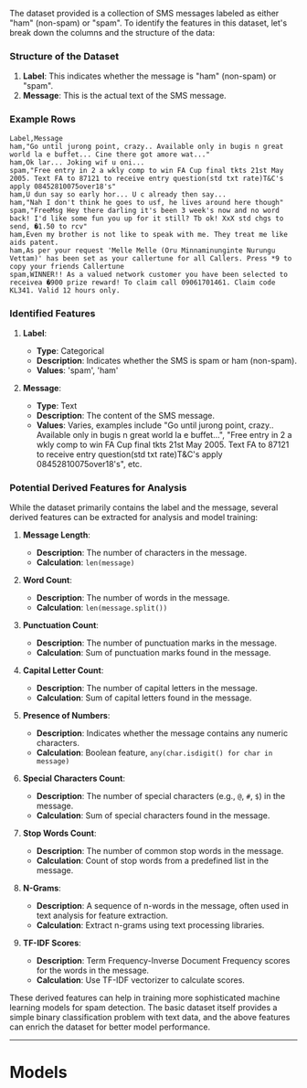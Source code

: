 The dataset provided is a collection of SMS messages labeled as either "ham" (non-spam) or "spam". To identify the features in this dataset, let's break down the columns and the structure of the data:

### Structure of the Dataset

1. **Label**: This indicates whether the message is "ham" (non-spam) or "spam".
2. **Message**: This is the actual text of the SMS message.

### Example Rows

```plaintext
Label,Message
ham,"Go until jurong point, crazy.. Available only in bugis n great world la e buffet... Cine there got amore wat..."
ham,Ok lar... Joking wif u oni...
spam,"Free entry in 2 a wkly comp to win FA Cup final tkts 21st May 2005. Text FA to 87121 to receive entry question(std txt rate)T&C's apply 08452810075over18's"
ham,U dun say so early hor... U c already then say...
ham,"Nah I don't think he goes to usf, he lives around here though"
spam,"FreeMsg Hey there darling it's been 3 week's now and no word back! I'd like some fun you up for it still? Tb ok! XxX std chgs to send, �1.50 to rcv"
ham,Even my brother is not like to speak with me. They treat me like aids patent.
ham,As per your request 'Melle Melle (Oru Minnaminunginte Nurungu Vettam)' has been set as your callertune for all Callers. Press *9 to copy your friends Callertune
spam,WINNER!! As a valued network customer you have been selected to receivea �900 prize reward! To claim call 09061701461. Claim code KL341. Valid 12 hours only.
```

### Identified Features

1. **Label**:
   - **Type**: Categorical
   - **Description**: Indicates whether the SMS is spam or ham (non-spam).
   - **Values**: 'spam', 'ham'

2. **Message**:
   - **Type**: Text
   - **Description**: The content of the SMS message.
   - **Values**: Varies, examples include "Go until jurong point, crazy.. Available only in bugis n great world la e buffet...", "Free entry in 2 a wkly comp to win FA Cup final tkts 21st May 2005. Text FA to 87121 to receive entry question(std txt rate)T&C's apply 08452810075over18's", etc.

### Potential Derived Features for Analysis

While the dataset primarily contains the label and the message, several derived features can be extracted for analysis and model training:

1. **Message Length**:
   - **Description**: The number of characters in the message.
   - **Calculation**: `len(message)`

2. **Word Count**:
   - **Description**: The number of words in the message.
   - **Calculation**: `len(message.split())`

3. **Punctuation Count**:
   - **Description**: The number of punctuation marks in the message.
   - **Calculation**: Sum of punctuation marks found in the message.

4. **Capital Letter Count**:
   - **Description**: The number of capital letters in the message.
   - **Calculation**: Sum of capital letters found in the message.

5. **Presence of Numbers**:
   - **Description**: Indicates whether the message contains any numeric characters.
   - **Calculation**: Boolean feature, `any(char.isdigit() for char in message)`

6. **Special Characters Count**:
   - **Description**: The number of special characters (e.g., `@`, `#`, `$`) in the message.
   - **Calculation**: Sum of special characters found in the message.

7. **Stop Words Count**:
   - **Description**: The number of common stop words in the message.
   - **Calculation**: Count of stop words from a predefined list in the message.

8. **N-Grams**:
   - **Description**: A sequence of n-words in the message, often used in text analysis for feature extraction.
   - **Calculation**: Extract n-grams using text processing libraries.

9. **TF-IDF Scores**:
   - **Description**: Term Frequency-Inverse Document Frequency scores for the words in the message.
   - **Calculation**: Use TF-IDF vectorizer to calculate scores.

These derived features can help in training more sophisticated machine learning models for spam detection. The basic dataset itself provides a simple binary classification problem with text data, and the above features can enrich the dataset for better model performance.


____



# Models

